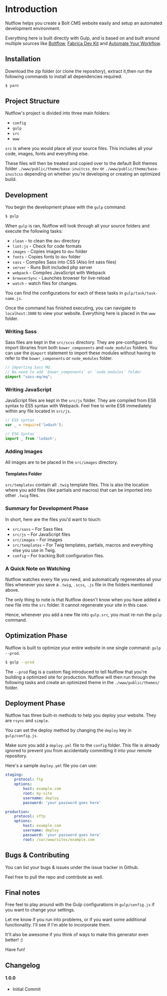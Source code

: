 # Introduction

Nutflow helps you create a Bolt CMS website easily and setup an automated development environment.

Everything here is built directly with Gulp, and is based on and built around multiple sources like [Boltflow](http://boltflow.work/), [Fabrica Dev Kit](https://github.com/fabrica-wp/fabrica-dev-kit) and [Automate Your Workflow](https://automateyourworkflow.com/).

## Installation

Download the zip folder (or clone the repository), extract it,then run the following commands to install all dependencies required:

```bash
$ yarn
```

## Project Structure

Nutflow's project is divided into three main folders:

- `config`
- `gulp`
- `src`
- `www`

`src` is where you would place all your source files. This includes all your code, images, fonts and everything else.

These files will then be treated and copied over to the default Bolt themes folder `./www/public/theme/base-inuitcss_dev` or `./www/public/theme/base-inuitcss` depending on whether you're developing or creating an optimized build.

## Development

You begin the development phase with the `gulp` command:

```bash
$ gulp
```

When `gulp` is ran, Nutflow will look through all your source folders and execute the following tasks:

- `clean` - to clean the `dev` directory
- `lint:js` - Check for code formats
- `images` - Copies images to `dev` folder
- `fonts` - Copies fonts to `dev` folder
- `sass` - Compiles Sass into CSS (Also lint sass files)
- `server` - Runs Bolt included php server
- `webpack` - Compiles JavaScript with Webpack
- `browserSync` - Launches browser for live-reload
- `watch` - watch files for changes.

You can find the configurations for each of these tasks in `gulp/task/task-name.js`.

Once the command has finished executing, you can navigate to `localhost:3000` to view your website. Everything here is placed in the `www` folder.

### Writing Sass

Sass files are kept in the `src/scss` directory. They are pre-configured to import libraries from both `bower_components` and `node_modules` folders. You can use the `@import` statement to import these modules without having to refer to the `bower_components` or `node_modules` folder.

```scss
// Importing Sass MQ.
// No need to add `bower_components` or `node_modules` folder
@import "sass-mq/mq";
```

### Writing JavaScript

JavaScript files are kept in the `src/js` folder. They are compiled from ES6 syntax to ES5 syntax with Webpack. Feel free to write ES6 immediately within any file located in `src/js`.

```js
// ES5 syntax
var _ = require('lodash');

// ES6 Syntax
import _ from 'lodash';
```

### Adding Images

All images are to be placed in the `src/images` directory.

#### Templates Folder

`src/templates` contain all `.twig` template files. This is also the location where you add files (like partials and macros) that can be imported into other `.twig` files.

### Summary for Development Phase

In short, here are the files you'd want to touch:

- `src/sass` – For Sass files
- `src/js` – For JavaScript files
- `src/images` – For images
- `src/templates` – For Twig templates, partials, macros and everything else you use in Twig.
- `config` – For tracking Bolt configuration files.

### A Quick Note on Watching

Nutflow watches every file you need, and automatically regenerates all your files whenever you save a `.twig`, `.scss`, `.js` file in the folders mentioned above.

The only thing to note is that Nutflow doesn't know when you have added a new file into the `src` folder. It cannot regenerate your site in this case.

Hence, whenever you add a new file into `gulp.src`, you must re-run the `gulp` command.

## Optimization Phase

Nutflow is built to optimize your entire website in one single command: `gulp --prod`.

```bash
$ gulp --prod
```

The `--prod` flag is a custom flag introduced to tell Nutflow that you're building a optimized site for production. Nutflow will then run through the following tasks and create an optimized theme in the `./www/public/themes/` folder.

## Deployment Phase

Nutflow has three built-in methods to help you deploy your website. They are `rsync` and `simple`.

You can set the deploy method by changing the `deploy` key in `gulp/config.js`.

Make sure you add a `deploy.yml` file to the `config` folder. This file is already ignored to prevent you from accidentally committing it into your remote repository.

Here's a sample `deploy.yml` file you can use:

```yaml
staging:
    protocol: ftp
    options:
        host: example.com
        root: my-site
        username: deploy
        password: 'your password goes here'

production:
    protocol: sftp
    options:
        host: example.com
        username: deploy
        password: 'your password goes here'
        root: /var/www/sites/example.com
```

## Bugs & Contributing

You can list your bugs & issues under the issue tracker in Github.

Feel free to pull the repo and contribute as well.

## Final notes

Free feel to play around with the Gulp configurations in `gulp/config.js` if you want to change your settings.

Let me know if you run into problems, or if you want some additional functionality. I'll see if I'm able to incorporate them.

It'll also be awesome if you think of ways to make this generator even better! :)

Have fun!

## Changelog

#### 1.0.0

- Initial Commit
